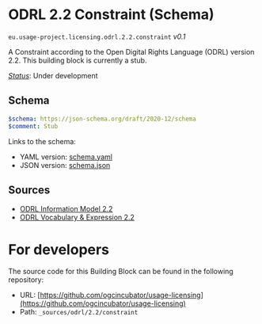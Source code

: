 
# ODRL 2.2 Constraint (Schema)

`eu.usage-project.licensing.odrl.2.2.constraint` *v0.1*

A Constraint according to the Open Digital Rights Language (ODRL) version 2.2. This building block is currently a stub.

[*Status*](http://www.opengis.net/def/status): Under development

## Schema

```yaml
$schema: https://json-schema.org/draft/2020-12/schema
$comment: Stub

```

Links to the schema:

* YAML version: [schema.yaml](https://raw.githubusercontent.com/ogcincubator/usage-licensing/undefined/build/annotated/usage-project/licensing/odrl/2/2/constraint/schema.json)
* JSON version: [schema.json](https://raw.githubusercontent.com/ogcincubator/usage-licensing/undefined/build/annotated/usage-project/licensing/odrl/2/2/constraint/schema.yaml)

## Sources

* [ODRL Information Model 2.2](https://www.w3.org/TR/odrl-model/)
* [ODRL Vocabulary & Expression 2.2](https://www.w3.org/TR/odrl-vocab/)

# For developers

The source code for this Building Block can be found in the following repository:

* URL: [https://github.com/ogcincubator/usage-licensing](https://github.com/ogcincubator/usage-licensing)
* Path: `_sources/odrl/2.2/constraint`

